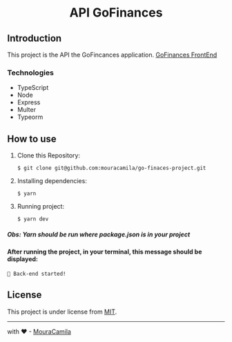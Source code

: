 <h1 align="center">
API GoFinances
</h1>

## Introduction

This project is the API the GoFincances application. [GoFinances FrontEnd](https://github.com/mouracamila/go-finaces-project)

### Technologies

- TypeScript
- Node
- Express
- Multer
- Typeorm

## How to use

1. Clone this Repository:

   `$ git clone git@github.com:mouracamila/go-finaces-project.git`

2. Installing dependencies:

   `$ yarn`

3. Running project:

   `$ yarn dev`

##### Obs: **Yarn** should be run where **package.json** is in your project

#### After running the project, in your terminal, this message should be displayed:

    🚀 Back-end started!

## License

This project is under license from [MIT](https://en.wikipedia.org/wiki/MIT_License).

---

with ❤ - [MouraCamila](https://github.com/mouracamila)
